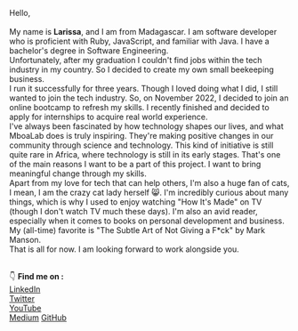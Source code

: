 Hello,<br><br>
My name is **Larissa**, and I am from Madagascar. I am software developer who is proficient with Ruby, JavaScript, and familiar with Java.
I have a bachelor's degree in Software Engineering.<br> Unfortunately, after my graduation I couldn't find jobs within the tech industry in my country. So I decided to create my own small beekeeping business. <br>
I run it successfully for three years. Though I loved doing what I did, I still wanted to join the tech industry. So, on November 2022, I decided to join an online bootcamp to refresh my skills.
I recently finished and decided to apply for internships to acquire real world experience. <br>
I've always been fascinated by how technology shapes our lives, and what MboaLab does is truly inspiring. They're making positive changes in our community through science and technology.
This kind of initiative is still quite rare in Africa, where technology is still in its early stages. That's one of the main reasons I want to be a part of this project. 
I want to bring meaningful change through my skills.  <br>
Apart from my love for tech that can help others, I'm also a huge fan of cats, I mean, I am the crazy cat lady herself 😸.
I'm incredibly curious about many things, which is why I used to enjoy watching "How It's Made" on TV (though I don't watch TV much these days).
I'm also an avid reader, especially when it comes to books on personal development and business.  My (all-time) favorite is "The Subtle Art of Not Giving a F*ck" by Mark Manson. <br>
That is all for now. I am looking forward to work alongside you. <br>

<br> 👇 **Find me on :**<br>
[LinkedIn](https://www.linkedin.com/in/larissa-clarielle/) <br>
[Twitter](https://twitter.com/alc3and) <br>
[YouTube](https://www.youtube.com/channel/UCwbyFKIw16HOYo1WbkTMDcg) <br>
[Medium](https://medium.com/@alc3and)
[GitHub](https://github.com/rica213)
